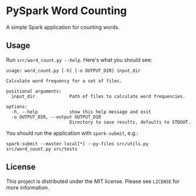 # PySpark Word Counting
A simple Spark application for counting words.

## Usage
Run `src/word_count.py --help`. Here's what you should see:
```console
usage: word_count.py [-h] [-o OUTPUT_DIR] input_dir

Calculate word frequency for a set of files.

positional arguments:
  input_dir             Path of files to calculate word frequencies.

options:
  -h, --help            show this help message and exit
  -o OUTPUT_DIR, --output OUTPUT_DIR
                        Directory to save results, defaults to STDOUT.
```

You should run the application with `spark-submit`, e.g.:
```console
spark-submit --master local[*] --py-files src/utils.py src/word_count.py src/tests
```

## License
This project is distributed under the MIT license. Please see `LICENSE` for more information.
